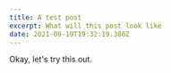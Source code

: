 ```yaml
---
title: A test post
excerpt: What will this post look like
date: 2021-09-19T19:32:19.386Z
---
```

Okay, let's try this out.
